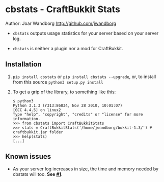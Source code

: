 cbstats - CraftBukkit Stats
===========================

Author: Joar Wandborg <http://github.com/jwandborg>

*	`cbstats` outputs usage statistics for your server based on your server log.  

*	`cbstats` is neither a plugin nor a mod for CraftBukkit.

Installation
------------

1.	`pip install cbstats` or `pip install cbstats --upgrade`, or, to install from this source `python3 setup.py install`
2.	To get a grip of the library, to something like this:

		$ python3
		Python 3.1.3 (r313:86834, Nov 28 2010, 10:01:07)
		[GCC 4.4.5] on linux2
		Type "help", "copyright", "credits" or "license" for more information.
		>>> from cbstats import CraftBukkitStats
		>>> stats = CraftBukkitStats('/home/jwandborg/bukkit-1.3/') # craftbukkit.jar folder
		>>> help(stats)
		[...]


Known issues
------------

*	As your server log increases in size, the time and memory needed by cbstats will too.
	**See [#1](https://github.com/jwandborg/cbstats/issues/1)**.
